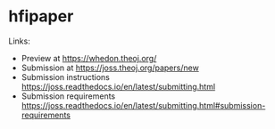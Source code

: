 # hfipaper

Links:

- Preview  at https://whedon.theoj.org/
- Submission at https://joss.theoj.org/papers/new
- Submission instructions https://joss.readthedocs.io/en/latest/submitting.html
- Submission requirements https://joss.readthedocs.io/en/latest/submitting.html#submission-requirements
